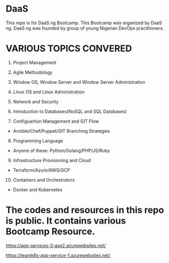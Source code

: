 # DaaS
This repo is for DaaS ng Bootcamp. This Bootcamp was organized by DaaS ng. 
DaaS ng was founded by group of young Nigerian DevOps practitioners.


# VARIOUS TOPICS CONVERED
1. Project Management

2. Agile Methodology

3. Window OS, Window Server and Window Server Administration

4. Linux OS and Linux Administration

5. Network and Security

6. Introduction to Databases(NoSQL and SQL Databases)

7. Configuartion Management and GIT Flow
* Ansible/Chef/Puppet/GIT Branching Strategies

8. Programming Language
* Anyone of these: Python/Golang/PHP/JS/Ruby

9. Infrastructure Provisioning and Cloud
* Terraform/Azure/AWS/GCP

10. Containers and Orchestrators
* Docker and Kubernetes

# The codes and resources in this repo is public. It contains various Bootcamp Resource.


https://app-services-3-ase2.azurewebsites.net/

https://teamk8s-app-service-1.azurewebsites.net/
